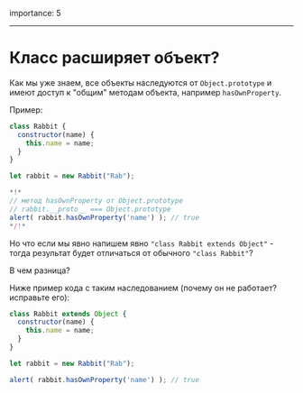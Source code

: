 importance: 5

---

# Класс расширяет объект?

Как мы уже знаем, все объекты наследуются от `Object.prototype` и имеют доступ к "общим" методам объекта, например `hasOwnProperty`.

Пример:

```js run
class Rabbit {
  constructor(name) {
    this.name = name;
  }
}

let rabbit = new Rabbit("Rab");

*!*
// метод hasOwnProperty от Object.prototype
// rabbit.__proto__ === Object.prototype
alert( rabbit.hasOwnProperty('name') ); // true
*/!*
```

Но что если мы явно напишем явно `"class Rabbit extends Object"` - тогда результат будет отличаться от обычного `"class Rabbit"`?

В чем разница?

Ниже пример кода с таким наследованием (почему он не работает?исправьте его):

```js
class Rabbit extends Object {
  constructor(name) {
    this.name = name;
  }
}

let rabbit = new Rabbit("Rab");

alert( rabbit.hasOwnProperty('name') ); // true
```
